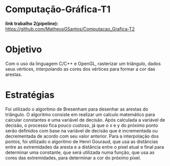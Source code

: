 #                                           Computação-Gráfica-T1

**link trabalho 2(pipeline):** https://github.com/MatheusGSantos/Computacao_Grafica-T2

# Objetivo
Com o uso da linguagem C/C++ e OpenGL, rasterizar um triângulo, dados seus vértices, interpolando as cores dos vértices para formar a cor das arestas.

# Estratégias
Foi utilizado o algoritmo de Bresenham para desenhar as arestas do triângulo. O algoritmo consiste em realizar um calculo matemático para calcular constantes e uma variável de decisão. Após calculada a variável de decisão, o processo fica pouco custoso, já que o x e y do próximo ponto serão definidos com base na variável de decisão que é incrementada ou decrementada de acordo com seu valor anterior. Para a interpolação dos pontos, foi utilizado o algoritmo de Henri Gouraud, que usa as distâncias entre as extremidades da aresta e a distância entre o pixel atual e final para determinar uma constante, que será utilizada numa função, que usa as cores das extremidades, para determinar a cor do próximo pixel.
